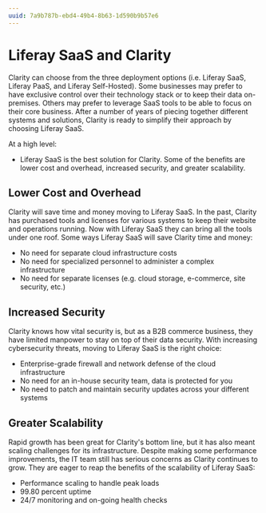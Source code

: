 ```yaml
---
uuid: 7a9b787b-ebd4-49b4-8b63-1d590b9b57e6
---
```

# Liferay SaaS and Clarity

Clarity can choose from the three deployment options (i.e. Liferay SaaS, Liferay PaaS, and Liferay Self-Hosted). Some businesses may prefer to have exclusive control over their technology stack or to keep their data on-premises. Others may prefer to leverage SaaS tools to be able to focus on their core business. After a number of years of piecing together different systems and solutions, Clarity is ready to simplify their approach by choosing Liferay SaaS.

At a high level:

* Liferay SaaS is the best solution for Clarity. Some of the benefits are lower cost and overhead, increased security, and greater scalability.

## Lower Cost and Overhead

Clarity will save time and money moving to Liferay SaaS. In the past, Clarity has purchased tools and licenses for various systems to keep their website and operations running. Now with Liferay SaaS they can bring all the tools under one roof. Some ways Liferay SaaS will save Clarity time and money:

* No need for separate cloud infrastructure costs
* No need for specialized personnel to administer a complex infrastructure
* No need for separate licenses (e.g. cloud storage, e-commerce, site security, etc.)

## Increased Security

Clarity knows how vital security is, but as a B2B commerce business, they have limited manpower to stay on top of their data security. With increasing cybersecurity threats, moving to Liferay SaaS is the right choice:

* Enterprise-grade firewall and network defense of the cloud infrastructure
* No need for an in-house security team, data is protected for you
* No need to patch and maintain security updates across your different systems
  
## Greater Scalability

Rapid growth has been great for Clarity's bottom line, but it has also meant scaling challenges for its infrastructure. Despite making some performance improvements, the IT team still has serious concerns as Clarity continues to grow. They are eager to reap the benefits of the scalability of Liferay SaaS:

* Performance scaling to handle peak loads
* 99.80 percent uptime
* 24/7 monitoring and on-going health checks

